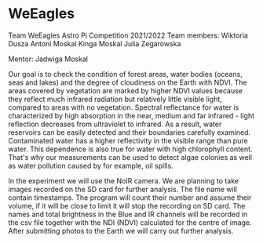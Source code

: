 # WeEagles
Team WeEagles Astro Pi Competition 2021/2022
Team members: 
 Wiktoria Dusza
 Antoni Moskal
 Kinga Moskal
 Julia Zegarowska
  
Mentor: Jadwiga Moskal

Our goal is to check the condition of forest areas, water bodies (oceans, seas and lakes) and the degree of cloudiness on the Earth with NDVI. The areas covered by vegetation are marked by higher NDVI values because they reflect much infrared radiation but relatively little visible light, compared to areas with no vegetation. Spectral reflectance for water is characterized by high absorption in the near, medium and far infrared - light reflection decreases from ultraviolet to infrared. As a result, water reservoirs can be easily detected and their boundaries carefully examined. Contaminated water has a higher reflectivity in the visible range than pure water. This dependence is also true for water with high chlorophyll content. That's why our measurements can be used to detect algae colonies as well as water pollution caused by for example, oil spills. 

In the experiment we will use the NoIR camera. We are planning to take images recorded on the SD card for further analysis.  The file name will contain timestamps. The program will count their number and assume their volume, if it will be close to limit it  will stop the recording on SD card. The names and total brightness in the Blue and IR channels will be recorded in the csv file together with the NDI (NDVI) calculated for the centre of image. After submitting photos to the Earth we will carry out further analysis.
